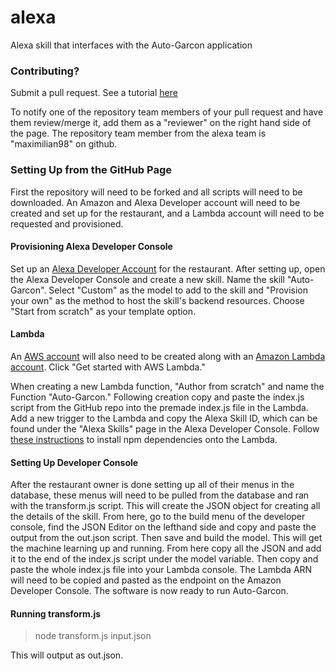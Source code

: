 # alexa
Alexa skill that interfaces with the Auto-Garcon application


### Contributing? 
 Submit a pull request. See a tutorial [here](https://zachmsorenson.github.io/tutorials/github)
 
 To notify one of the repository team members of your pull request and have them review/merge it, add them as a "reviewer" on the right hand side of the page. The repository team member from the alexa team is "maximilian98" on github.


### Setting Up from the GitHub Page
First the repository will need to be forked and all scripts will need to be downloaded. An Amazon and Alexa Developer account will need to be created and set up for the restaurant, and a Lambda account will need to be requested and provisioned. 

#### Provisioning Alexa Developer Console
Set up an [Alexa Developer Account](https://www.amazon.com/ap/register?clientContext=133-2623455-2930301&showRememberMe=true&openid.pape.max_auth_age=7200&openid.identity=http%3A%2F%2Fspecs.openid.net%2Fauth%2F2.0%2Fidentifier_select&marketPlaceId=ATVPDKIKX0DER&pageId=amzn_dante_us&openid.pape.preferred_auth_policies=Singlefactor&openid.return_to=https%3A%2F%2Fdeveloper.amazon.com%2Falexa%2Fconsole%2Fask&prevRID=C8RQ7F7G90ZGFKMKDK2G&openid.assoc_handle=amzn_dante_us&openid.mode=checkid_setup&prepopulatedLoginId=&failedSignInCount=0&openid.claimed_id=http%3A%2F%2Fspecs.openid.net%2Fauth%2F2.0%2Fidentifier_select&openid.ns=http%3A%2F%2Fspecs.openid.net%2Fauth%2F2.0 ) for the restaurant. After setting up, open the Alexa Developer Console and create a new skill. Name the skill "Auto-Garcon". Select "Custom" as the model to add to the skill and "Provision your own" as the method to host the skill's backend resources. Choose "Start from scratch" as your template option.   

#### Lambda
An [AWS account](https://portal.aws.amazon.com/billing/signup#/start) will also need to be created along with an [Amazon Lambda account](https://aws.amazon.com/lambda/). Click "Get started with AWS Lambda."  

When creating a new Lambda function, "Author from scratch" and name the Function "Auto-Garcon." Following creation copy and paste the index.js script from the GitHub repo into the premade index.js file in the Lambda. Add a new trigger to the Lambda and copy the Alexa Skill ID, which can be found under the "Alexa Skills" page in the Alexa Developer Console. Follow [these instructions](https://docs.aws.amazon.com/lambda/latest/dg/nodejs-package.html) to install npm dependencies onto the Lambda. 

#### Setting Up Developer Console
After the restaurant owner is done setting up all of their menus in the database, these menus will need to be pulled from the database and ran with the transform.js script. This will create the JSON object for creating all the details of the skill. From here, go to the build menu of the developer console, find the JSON Editor on the lefthand side and copy and paste the output from the out.json script. Then save and build the model. This will get the machine learning up and running. From here copy all the JSON and add it to the end of the index.js script under the model variable. Then copy and paste the whole index.js file into your Lambda console. The Lambda ARN will need to be copied and pasted as the endpoint on the Amazon Developer Console. The software is now ready to run Auto-Garcon. 

#### Running transform.js

> node transform.js input.json


This will output as out.json.
